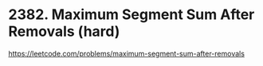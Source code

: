 # 2382. Maximum Segment Sum After Removals (hard)

https://leetcode.com/problems/maximum-segment-sum-after-removals

